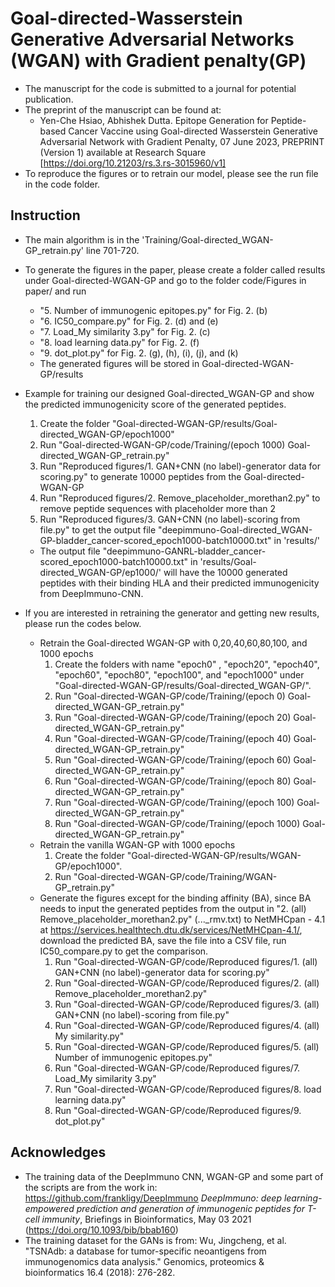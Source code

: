 # Goal-directed-Wasserstein Generative Adversarial Networks (WGAN) with Gradient penalty(GP)
* The manuscript for the code is submitted to a journal for potential publication.
* The preprint of the manuscript can be found at:
  * Yen-Che Hsiao, Abhishek Dutta. Epitope Generation for Peptide-based Cancer Vaccine using Goal-directed Wasserstein Generative Adversarial Network with Gradient Penalty, 07 June 2023, PREPRINT (Version 1) available at Research Square [https://doi.org/10.21203/rs.3.rs-3015960/v1]
* To reproduce the figures or to retrain our model, please see the run file in the code folder.
## Instruction
* The main algorithm is in the 'Training/Goal-directed_WGAN-GP_retrain.py' line 701-720.
  
* To generate the figures in the paper, please create a folder called results under Goal-directed-WGAN-GP
 and go to the folder code/Figures in paper/ and run
  * "5. Number of immunogenic epitopes.py" for Fig. 2. (b)
  * "6. IC50_compare.py" for Fig. 2. (d) and (e)
  * "7. Load_My similarity 3.py" for Fig. 2. (c)
  * "8. load learning data.py" for Fig. 2. (f)
  * "9. dot_plot.py" for Fig. 2. (g), (h), (i), (j), and (k)
  * The generated figures will be stored in Goal-directed-WGAN-GP/results
    
* Example for training our designed Goal-directed_WGAN-GP and show the predicted immunogenicity score of the generated peptides.
  1. Create the folder "Goal-directed-WGAN-GP/results/Goal-directed_WGAN-GP/epoch1000"
  2. Run "Goal-directed-WGAN-GP/code/Training/(epoch 1000) Goal-directed_WGAN-GP_retrain.py" 
  3. Run "Reproduced figures/1. GAN+CNN (no label)-generator data for scoring.py" to generate 10000 peptides from the Goal-directed-WGAN-GP
  4. Run "Reproduced figures/2. Remove_placeholder_morethan2.py" to remove peptide sequences with placeholder more than 2
  5. Run "Reproduced figures/3. GAN+CNN (no label)-scoring from file.py" to get the output file "deepimmuno-Goal-directed_WGAN-GP-bladder_cancer-scored_epoch1000-batch10000.txt" in 'results/'
  * The output file "deepimmuno-GANRL-bladder_cancer-scored_epoch1000-batch10000.txt" in 'results/Goal-directed_WGAN-GP/ep1000/' will have the 10000 generated peptides with their binding HLA and their predicted immunogenicity from DeepImmuno-CNN.

* If you are interested in retraining the generator and getting new results, please run the codes below.
  * Retrain the Goal-directed WGAN-GP with 0,20,40,60,80,100, and 1000 epochs
    1. Create the folders with name "epoch0" , "epoch20", "epoch40", "epoch60", "epoch80", "epoch100", and "epoch1000" under "Goal-directed-WGAN-GP/results/Goal-directed_WGAN-GP/".
    2. Run "Goal-directed-WGAN-GP/code/Training/(epoch 0) Goal-directed_WGAN-GP_retrain.py"
    3. Run "Goal-directed-WGAN-GP/code/Training/(epoch 20) Goal-directed_WGAN-GP_retrain.py"
    4. Run "Goal-directed-WGAN-GP/code/Training/(epoch 40) Goal-directed_WGAN-GP_retrain.py"
    5. Run "Goal-directed-WGAN-GP/code/Training/(epoch 60) Goal-directed_WGAN-GP_retrain.py"
    6. Run "Goal-directed-WGAN-GP/code/Training/(epoch 80) Goal-directed_WGAN-GP_retrain.py"
    7. Run "Goal-directed-WGAN-GP/code/Training/(epoch 100) Goal-directed_WGAN-GP_retrain.py"
    8. Run "Goal-directed-WGAN-GP/code/Training/(epoch 1000) Goal-directed_WGAN-GP_retrain.py"
  * Retrain the vanilla WGAN-GP with 1000 epochs
    1. Create the folder "Goal-directed-WGAN-GP/results/WGAN-GP/epoch1000".
    2. Run "Goal-directed-WGAN-GP/code/Training/WGAN-GP_retrain.py"
  * Generate the figures except for the binding affinity (BA), since BA needs to input the generated peptides from the output in "2. (all) Remove_placeholder_morethan2.py" (..._rmv.txt) to NetMHCpan - 4.1 at https://services.healthtech.dtu.dk/services/NetMHCpan-4.1/, download the predicted BA, save the file into a CSV file, run IC50_compare.py to get the comparison.
    1. Run "Goal-directed-WGAN-GP/code/Reproduced figures/1. (all) GAN+CNN (no label)-generator data for scoring.py"
    2. Run "Goal-directed-WGAN-GP/code/Reproduced figures/2. (all) Remove_placeholder_morethan2.py"
    3. Run "Goal-directed-WGAN-GP/code/Reproduced figures/3. (all) GAN+CNN (no label)-scoring from file.py"
    4. Run "Goal-directed-WGAN-GP/code/Reproduced figures/4. (all) My similarity.py"
    5. Run "Goal-directed-WGAN-GP/code/Reproduced figures/5. (all) Number of immunogenic epitopes.py"
    6. Run "Goal-directed-WGAN-GP/code/Reproduced figures/7. Load_My similarity 3.py"
    7. Run "Goal-directed-WGAN-GP/code/Reproduced figures/8. load learning data.py"
    8. Run "Goal-directed-WGAN-GP/code/Reproduced figures/9. dot_plot.py"
## Acknowledges
* The training data of the DeepImmuno CNN, WGAN-GP and some part of the scripts are from the work in: https://github.com/frankligy/DeepImmuno
*DeepImmuno: deep learning-empowered prediction and generation of immunogenic peptides for T-cell immunity*, Briefings in Bioinformatics, May 03 2021 (https://doi.org/10.1093/bib/bbab160)
* The training dataset for the GANs is from:
Wu, Jingcheng, et al. "TSNAdb: a database for tumor-specific neoantigens from immunogenomics data analysis." Genomics, proteomics & bioinformatics 16.4 (2018): 276-282.
